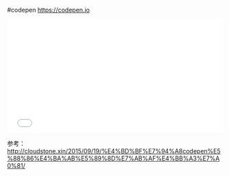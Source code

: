 #codepen
https://codepen.io

<iframe height='265' scrolling='no' title='ZXRrJe' src='//codepen.io/chenhaoact/embed/ZXRrJe/?height=265&theme-id=0&default-tab=html,result&embed-version=2' frameborder='no' allowtransparency='true' allowfullscreen='true' style='width: 100%;'>See the Pen <a href='https://codepen.io/chenhaoact/pen/ZXRrJe/'>ZXRrJe</a> by chenhaoact (<a href='https://codepen.io/chenhaoact'>@chenhaoact</a>) on <a href='https://codepen.io'>CodePen</a>.
</iframe>

参考：
http://cloudstone.xin/2015/09/19/%E4%BD%BF%E7%94%A8codepen%E5%88%86%E4%BA%AB%E5%89%8D%E7%AB%AF%E4%BB%A3%E7%A0%81/


